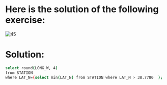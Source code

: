# Here is the solution of the following exercise:
![45](https://github.com/lamia-datalover/SQL_Hackerrank_exercises/assets/145395677/f3235821-10ea-4a7c-a723-4d4b554a1d80)
# Solution:
```bash
select round(LONG_W, 4) 
from STATION 
where LAT_N=(select min(LAT_N) from STATION where LAT_N > 38.7780  );
```
